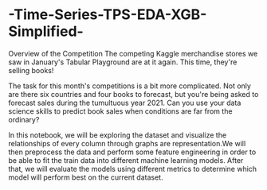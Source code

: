 # -Time-Series-TPS-EDA-XGB-Simplified-
Overview of the Competition
The competing Kaggle merchandise stores we saw in January's Tabular Playground are at it again. This time, they're selling books!

The task for this month's competitions is a bit more complicated. Not only are there six countries and four books to forecast, but you're being asked to forecast sales during the tumultuous year 2021. Can you use your data science skills to predict book sales when conditions are far from the ordinary?

In this notebook, we will be exploring the dataset and visualize the relationships of every column through graphs are representation.We will then preprocess the data and perform some feature engineering in order to be able to fit the train data into different machine learning models. After that, we will evaluate the models using different metrics to determine which model will perform best on the current dataset.

